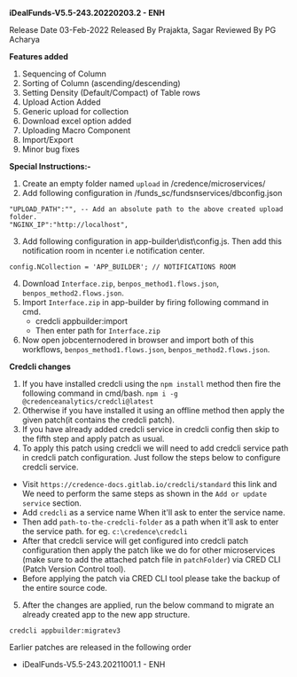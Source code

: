 **iDealFunds-V5.5-243.20220203.2 - ENH**

Release Date 03-Feb-2022
Released By Prajakta, Sagar
Reviewed By PG Acharya

**Features added**

1. Sequencing of Column
2. Sorting of Column (ascending/descending)
3. Setting Density (Default/Compact) of Table rows
4. Upload Action Added
5. Generic upload for collection
6. Download excel option added
7. Uploading Macro Component
8. Import/Export
9. Minor bug fixes



**Special Instructions:-**
1. Create an empty folder named `upload` in /credence/microservices/
2. Add following configuration in /funds_sc/fundsnservices/dbconfig.json

```
"UPLOAD_PATH":"", -- Add an absolute path to the above created upload folder.
"NGINX_IP":"http://localhost",
```

3. Add following configuration in app-builder\dist\config.js. Then add this notification room in
ncenter i.e notification center.

```
config.NCollection = 'APP_BUILDER'; // NOTIFICATIONS ROOM
```
4. Download `Interface.zip`, `benpos_method1.flows.json`, `benpos_method2.flows.json`.
5. Import `Interface.zip` in app-builder  by firing following command in cmd.
    - credcli appbuilder:import
    - Then enter path for `Interface.zip`
6. Now open jobcenternodered in browser and import both of this workflows, `benpos_method1.flows.json`, `benpos_method2.flows.json`.

**Credcli changes**
1. If you have installed credcli using the `npm install` method then fire the following command in cmd/bash.
```npm i -g @credenceanalytics/credcli@latest```
2. Otherwise if you have installed it using an offline method then apply the given patch(it contains the credcli patch).
3. If you have already added credcli service in credcli config then skip to the fifth step and apply patch as usual.
4. To apply this patch using credcli we will need to add credcli service path in credcli patch configuration.
Just follow the steps below to configure credcli service.

- Visit `https://credence-docs.gitlab.io/credcli/standard` this link and We need to perform the same steps as shown in the `Add or update service` section.
- Add `credcli` as a service name When it'll ask to enter the service name.
- Then add `path-to-the-credcli-folder` as a path when it'll ask to enter the service path.
   for eg. `c:\credence\credcli`
- After that credcli service will get configured into credcli patch configuration then apply the patch like we do for other microservices (make sure to add the attached patch file in `patchFolder`) via CRED CLI (Patch Version Control tool).
- Before applying the patch via CRED CLI tool please take the backup of the entire source code.

5. After the changes are applied, run the below command to migrate an already created app to the new app structure.
```
credcli appbuilder:migratev3
```

Earlier patches are released in the following order
- iDealFunds-V5.5-243.20211001.1 - ENH
